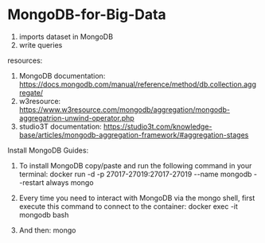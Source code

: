 # MongoDB-for-Big-Data

1. imports dataset in MongoDB
2. write queries

resources:
1. MongoDB documentation: https://docs.mongodb.com/manual/reference/method/db.collection.aggregate/
2. w3resource: https://www.w3resource.com/mongodb/aggregation/mongodb-aggregatrion-unwind-operator.php
3. studio3T documentation: https://studio3t.com/knowledge-base/articles/mongodb-aggregation-framework/#aggregation-stages


Install MongoDB Guides: 
1. To install MongoDB copy/paste and run the following command in your terminal:
docker run -d -p 27017-27019:27017-27019 --name mongodb --restart always mongo

2. Every time you need to interact with MongoDB via the mongo shell, first execute this command to connect to the container:
docker exec -it mongodb bash

3. And then:
mongo
